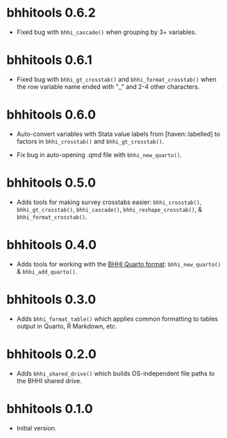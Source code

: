 # bhhitools 0.6.2

* Fixed bug with `bhhi_cascade()` when grouping by 3+ variables.

# bhhitools 0.6.1

* Fixed bug with `bhhi_gt_crosstab()` and `bhhi_format_crosstab()` when the row variable name ended with "_" and 2-4 other characters.

# bhhitools 0.6.0

* Auto-convert variables with Stata value labels from  [haven::labelled] to factors in `bhhi_crosstab()` and `bhhi_gt_crosstab()`.

* Fix bug in auto-opening .qmd file with `bhhi_new_quarto()`.

# bhhitools 0.5.0

* Adds tools for making survey crosstabs easier: `bhhi_crosstab()`, `bhhi_gt_crosstab()`, `bhhi_cascade()`, `bhhi_reshape_crosstab()`, & `bhhi_format_crosstab()`.

# bhhitools 0.4.0

* Adds tools for working with the [BHHI Quarto format](https://github.com/ucsf-bhhi/bhhi-quarto): `bhhi_new_quarto()` & `bhhi_add_quarto()`. 

# bhhitools 0.3.0

* Adds `bhhi_format_table()` which applies common formatting to tables output in Quarto, R Markdown, etc. 

# bhhitools 0.2.0

* Adds `bhhi_shared_drive()` which builds OS-independent file paths to the BHHI shared drive.

# bhhitools 0.1.0

* Initial version.
